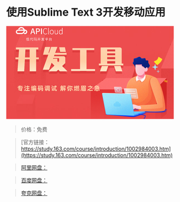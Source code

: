 # 使用Sublime Text 3开发移动应用

![img](../../../assets/study163/free/54f40fc24c0d40de88ce70fb52f7a244.jpg)

> 价格：免费

> [官方链接：https://study.163.com/course/introduction/1002984003.htm](https://study.163.com/course/introduction/1002984003.htm)

> [阿里网盘：]()

> [百度网盘：]()

> [夸克网盘：]()
